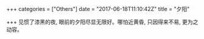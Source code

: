 +++
categories = ["Others"]
date = "2017-06-18T11:10:42Z"
title = "夕阳"

+++
见惯了漆黑的夜, 眼前的夕阳尽显无限好。哪怕近黄昏, 只因得来不易, 更为之动容。